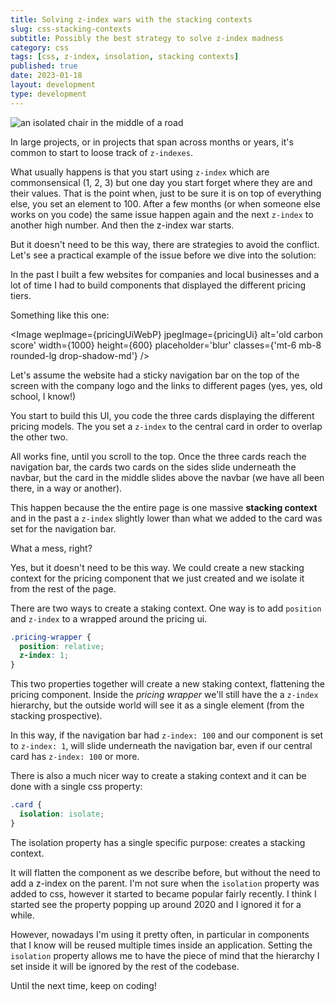 ```yaml
---
title: Solving z-index wars with the stacking contexts
slug: css-stacking-contexts
subtitle: Possibly the best strategy to solve z-index madness
category: css
tags: [css, z-index, insolation, stacking contexts]
published: true
date: 2023-01-18
layout: development
type: development
---
```


<script>
  import Image from '$lib/components/Image.svelte';
  import mainImage from '$lib/assets/images/blog/isolation.jpg?w=1000&h=600';
  import mainImageWebP from '$lib/assets/images/blog/isolation.jpg?w=1000&h=600&format=webp&srcset';
  import mainImageSrcset from '$lib/assets/images/blog/isolation.jpg?w=1000&h=600&srcset';

  import pricingUi from '$lib/assets/images/blog/pricing-ui.jpg?w=1000&h=600';
  import pricingUiWebP from '$lib/assets/images/blog/pricing-ui.jpg?w=1000&h=600&format=webp&srcset';
  import pricingUiSrcset from '$lib/assets/images/blog/pricing-ui.jpg?w=1000&h=600&srcset';
</script>

<Image
  wepImage={mainImageWebP}
  jpegImage={mainImage}
  alt='an isolated chair in the middle of a road'
  width={1000}
  height={600}
  placeholder='blur'
  classes='mt-6 mb-8 rounded-lg drop-shadow-md'
  loading='eager'
  feedImage=true
/>

In large projects, or in projects that span across months or years, it's common to start to loose track of `z-indexes`.

What usually happens is that you start using `z-index` which are commonsensical (1, 2, 3) but one day you start forget where they are and their values. That is the point when, just to be sure it is on top of everything else, you set an element to 100. After a few months (or when someone else works on you code) the same issue happen again and the next `z-index` to another high number. And then the z-index war starts.

But it doesn't need to be this way, there are strategies to avoid the conflict. Let's see a practical example of the issue before we dive into the solution:

In the past I built a few websites for companies and local businesses and a lot of time I had to build components that displayed the different pricing tiers.

Something like this one:

<Image
wepImage={pricingUiWebP}
jpegImage={pricingUi}
alt='old carbon score'
width={1000}
height={600}
placeholder='blur'
classes={'mt-6 mb-8 rounded-lg drop-shadow-md'}
/>

Let's assume the website had a sticky navigation bar on the top of the screen with the company logo and the links to different pages (yes, yes, old school, I know!)

You start to build this UI, you code the three cards displaying the different pricing models. The you set a `z-index` to the central card in order to overlap the other two.

All works fine, until you scroll to the top. Once the three cards reach the navigation bar, the cards two cards on the sides slide underneath the navbar, but the card in the middle slides above the navbar (we have all been there, in a way or another).

This happen because the the entire page is one massive **stacking context** and in the past a `z-index` slightly lower than what we added to the card was set for the navigation bar.

What a mess, right?

Yes, but it doesn't need to be this way. We could create a new stacking context for the pricing component that we just created and we isolate it from the rest of the page.

There are two ways to create a staking context. One way is to add `position` and `z-index` to a wrapped around the pricing ui.

```css
.pricing-wrapper {
  position: relative;
  z-index: 1;
}
```

This two properties together will create a new staking context, flattening the pricing component. Inside the _pricing wrapper_ we'll still have the a `z-index` hierarchy, but the outside world will see it as a single element (from the stacking prospective).

In this way, if the navigation bar had `z-index: 100` and our component is set to `z-index: 1`, will slide underneath the navigation bar, even if our central card has `z-index: 100` or more.

There is also a much nicer way to create a staking context and it can be done with a single css property:

```css
.card {
  isolation: isolate;
}
```

The isolation property has a single specific purpose: creates a stacking context.

It will flatten the component as we describe before, but without the need to add a z-index on the parent. I'm not sure when the `isolation` property was added to css, however it started to became popular fairly recently. I think I started see the property popping up around 2020 and I ignored it for a while.

However, nowadays I'm using it pretty often, in particular in components that I know will be reused multiple times inside an application. Setting the `isolation` property allows me to have the piece of mind that the hierarchy I set inside it will be ignored by the rest of the codebase.

Until the next time, keep on coding!
